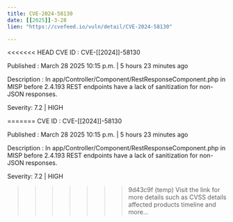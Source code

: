 ```yaml
---
title: CVE-2024-58130
date: [[2025]]-3-28
lien: "https://cvefeed.io/vuln/detail/CVE-2024-58130"

---
```


<<<<<<< HEAD
CVE ID : CVE-[[2024]]-58130

Published :  March 28
2025
10:15 p.m. | 5 hours
23 minutes ago

Description : In app/Controller/Component/RestResponseComponent.php in MISP before 2.4.193
REST endpoints have a lack of sanitization for non-JSON responses.

Severity: 7.2 | HIGH

=======
CVE ID : CVE-[[2024]]-58130

Published :  March 28
2025
10:15 p.m. | 5 hours
23 minutes ago

Description : In app/Controller/Component/RestResponseComponent.php in MISP before 2.4.193
REST endpoints have a lack of sanitization for non-JSON responses.

Severity: 7.2 | HIGH

>>>>>>> 9d43c9f (temp)
Visit the link for more details
such as CVSS details
affected products
timeline
and more...
